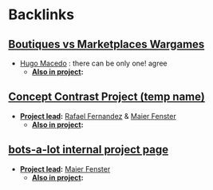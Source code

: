 
# Backlinks
## [Boutiques vs Marketplaces Wargames](<Boutiques vs Marketplaces Wargames.md>)
- [Hugo Macedo](<Hugo Macedo.md>) : there can be only one! agree
    - **[Also in project](<Also in project.md>):**

## [Concept Contrast Project (temp name)](<Concept Contrast Project (temp name).md>)
- **[Project lead](<Project lead.md>):** [Rafael Fernandez](<Rafael Fernandez.md>) & [Maier Fenster](<Maier Fenster.md>)
    - **[Also in project](<Also in project.md>):**

## [bots-a-lot internal project page](<bots-a-lot internal project page.md>)
- **[Project lead](<Project lead.md>):** [Maier Fenster](<Maier Fenster.md>)
    - **[Also in project](<Also in project.md>):**

